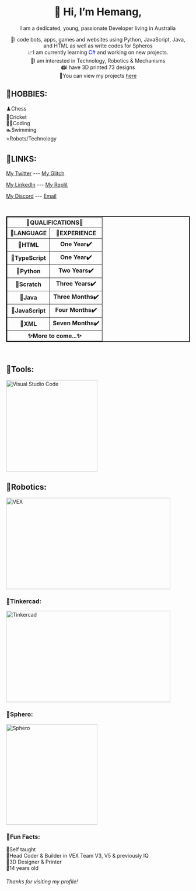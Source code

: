 <h1 align = "center">👋 Hi, I’m Hemang,</h1> 

<p align = "center">I am a dedicated, young, passionate Developer living in Australia</p>
<p align = "center">💫I code bots, apps, games and websites using Python, JavaScript, Java, and HTML as well as write codes for Spheros<br>📈I am currently learning <font color = "#0000FF">C#</font> and working on new projects.<br>👀I am interested in Technology, Robotics & Mechanisms<br>🖨️I have 3D printed <bold>73 </bold>designs<br>👏You can view my projects <a href = "https://github.com/Zemerik?tab=repositories">here</a></p>

<h2>🔌HOBBIES: </h2>
<p>♟️Chess<br>🏏Cricket<br>🧑‍💻Coding<br>🏊Swimming<br>⭐Robots/Technology</p>
<h2>🔌LINKS: </h2>
<p><a href = "https://twitter.com/ZemerikY">My Twitter</a> --- <a href = "https://glitch.com/@zemerik">My Glitch</a></p>
<p><a href = "https://www.linkedin.com/in/lucifer-yadav-7858b3284/">My LinkedIn</a> --- <a href = "https://replit.com/@LuiceferYadav">My Replit</a></p>
<p><a href = "https://discord.com/users/1018816958587748383">My Discord</a> --- <a href = "mailto: zemerikY@gmailcom">Email</a></p>
<br>
<center><table border = "2" bordercolor = "#000000" cellpadding = "2">
  <tbody>
    <tr>
      <th colspan = "2">🌟QUALIFICATIONS🌟</th>
    </tr>
    <tr>
      <th>📜LANGUAGE</th>
      <th>🔢EXPERIENCE</th>
    </tr>
    <tr>
      <th>💯HTML</th>
      <th>One Year✔️</th>
    </tr>
    <tr>
      <th>💯TypeScript</th>
      <th>One Year✔️</th>
    </tr>
    <tr>
      <th>💯Python</th>
      <th>Two Years✔️</th>
    </tr>
    <tr>
      <th>💯Scratch</th>
      <th>Three Years✔️</th>
    </tr>
    <tr>
      <th>💯Java</th>
      <th>Three Months✔️</th>
    </tr>
    <tr>
      <th>💯JavaScript</th>
      <th>Four Months✔️</th>
    </tr>
    <tr>
      <th>💯XML</th>
      <th>Seven Months✔️</th>
    <tr>
      <th colspan = "2">✨More to come...✨</th>
    </tr>
  </tbody>
</table></center>

<br>
  
<h2>🔌Tools: </h2>
<img src = "https://cdn.discordapp.com/attachments/1062477574841831594/1146451203228696577/image.png" alt = "Visual Studio Code" style = "width:250px;height:250px">

<h2>🔌Robotics: </h2>
<img src = "https://cdn.discordapp.com/attachments/1062477574841831594/1147469198482751519/image.png" alt = "VEX" style = "width:450px;height:250px">

<h3>🔌Tinkercad: </h3>
<img src = "https://cdn.discordapp.com/attachments/1062477574841831594/1147470920886263828/image.png" alt = "Tinkercad" style = "width:450px;height:250px">

<h3>🔌Sphero: </h3>
<img src = "https://cdn.discordapp.com/attachments/1062477574841831594/1147473463896973352/image.png" alt = "Sphero" style = "width:250px;height:275px">

<h3>🔌Fun Facts: </h3>
<p>🧠Self taught<br>🤖Head Coder & Builder in VEX Team V3, V5 & previously IQ<br>🗼3D Designer & Printer<br>🔞14 years old</p>

<h6>Thanks for visiting my profile!</h6>
<!---
Zemerik/Zemerik is a ✨ special ✨ repository because its `README.md` (this file) appears on your GitHub profile.
You can click the Preview link to take a look at your changes.
--->
